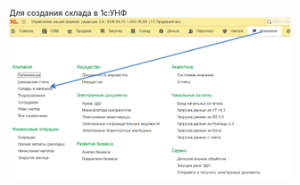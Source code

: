 Для создания склада в 1с:УНФ 
![](https://github.com/Hi-ITKKT/1C-UNF3/blob/41ef358ba382d529dd7e12e1a4cd1c48c9aa1407/%D0%9A%D0%B0%D1%80%D1%82%D0%B8%D0%BD%D0%BA%D0%B8/%D0%A1%D0%BA%D0%BB%D0%B0%D0%B4.png)